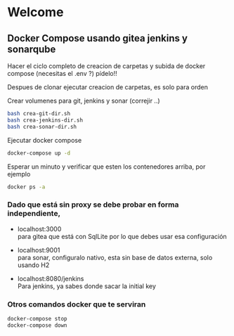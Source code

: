 # Welcome
## Docker Compose usando gitea jenkins y sonarqube

Hacer el ciclo completo de creacion de carpetas y subida de docker compose
(necesitas el .env ?) pídelo!!

Despues de clonar ejecutar creacion de carpetas, es solo para orden

Crear volumenes para git, jenkins y sonar (correjir ..)
```sh
bash crea-git-dir.sh
bash crea-jenkins-dir.sh
bash crea-sonar-dir.sh
```
Ejecutar docker compose
```sh
docker-compose up -d
```
Esperar un minuto y verificar que esten los contenedores arriba, por ejemplo 
```sh
docker ps -a 
```
### Dado que está sin proxy se debe probar en forma independiente, 

- localhost:3000  
para gitea que está con SqlLite por lo que debes usar esa configuración

- localhost:9001  
para sonar, configuralo nativo, esta sin base de datos externa, solo usando H2

- localhost:8080/jenkins     
Para jenkins, ya sabes donde sacar la initial key


### Otros comandos docker que te serviran 
```sh
docker-compose stop 
docker-compose down
```
